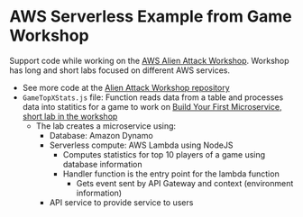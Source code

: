 # AWS Serverless Example from Game Workshop

Support code while working on the [AWS Alien Attack Workshop](https://alienattack.workshop.aws/).
Workshop has long and short labs focused on different AWS services.

- See more code at the [Alien Attack Workshop repository](https://github.com/aws-samples/aws-alien-attack)
- `GameTopXStats.js` file: Function reads data from a table and
  processes data into statitics for a game to work on
  [Build Your First Microservice, short lab in the workshop](https://catalog.us-east-1.prod.workshops.aws/workshops/3ae476e4-e66d-4e78-b22f-6190c79ddee2/en-US/architecture-samples/full-microservice/)
  - The lab creates a microservice using:
    - Database: Amazon Dynamo
    - Serverless compute: AWS Lambda using NodeJS
      - Computes statistics for top 10 players of a game using
        database information
      - Handler function is the entry point for the lambda function
        - Gets event sent by API Gateway and context (environment information)
    - API service to provide service to users
